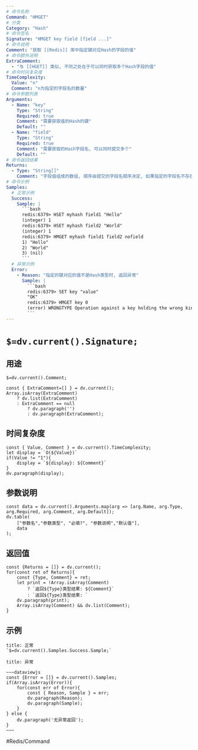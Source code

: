 ```yaml
---
# 命令名称
Command: "HMGET"
# 分类
Category: "Hash"
# 命令签名
Signature: "HMGET key field [field ...]"
# 命令说明
Comment: "获取 [[Redis]] 库中指定键对应Hash的字段的值"
# 命令额外说明
ExtraComment:
  - "与 [[HGET]] 类似, 不同之处在于可以同时获取多个Hash字段的值"
# 命令时间复杂度
TimeComplexity:
  Value: "n"
  Comment: "n为指定的字段名的数量"
# 命令参数列表
Arguments:
  - Name: "key"
    Type: "String"
    Required: true
    Comment: "需要获取值的Hash的键"
    Default: ""
  - Name: "field"
    Type: "String"
    Required: true
    Comment: "需要获取的Hash字段名, 可以同时提交多个"
    Default: ""
# 命令返回结果
Returns:
  - Type: "String[]"
    Comment: "字段值组成的数组, 顺序由提交的字段名顺序决定, 如果指定的字段名不存在, 该字段的值由 nil 填充"
# 命令示例
Samples:
  # 正常示例
  Success:
    Sample: |
      ```bash
      redis:6379> HSET myhash field1 "Hello"
      (integer) 1
      redis:6379> HSET myhash field2 "World"
      (integer) 1
      redis:6379> HMGET myhash field1 field2 nofield
      1) "Hello"
      2) "World"
      3) (nil)
      ```
  # 异常示例
  Error:
    - Reason: "指定的键对应的值不是Hash类型时, 返回异常"
      Sample: |
        ```bash
        redis:6379> SET key "value"
        "OK"
        redis:6379> HMGET key 0
        (error) WRONGTYPE Operation against a key holding the wrong kind of value
        ``` 
---
```


# `$=dv.current().Signature;`

## 用途
`$=dv.current().Comment;`

```dataviewjs
const { ExtraComment=[] } = dv.current();
Array.isArray(ExtraComment) 
	? dv.list(ExtraComment) 
	: ExtraComment == null 
		? dv.paragraph('') 
		: dv.paragraph(ExtraComment);
```

## 时间复杂度
```dataviewjs
const { Value, Comment } = dv.current().TimeComplexity;
let display = `O(${Value})`
if(Value != "1"){
	display = `${display}: ${Comment}`
}
dv.paragraph(display);
```

## 参数说明
```dataviewjs
const data = dv.current().Arguments.map(arg => [arg.Name, arg.Type, arg.Required, arg.Comment, arg.Default]);
dv.table(
	["参数名","参数类型", "必填?", "参数说明","默认值"],
	data
);
```

## 返回值
```dataviewjs
const {Returns = []} = dv.current();
for(const ret of Returns){
	const {Type, Comment} = ret;
	let print = !Array.isArray(Comment) 
		? `返回${Type}类型结果: ${Comment}`
		: `返回${Type}类型结果: `
	dv.paragraph(print);
	Array.isArray(Comment) && dv.list(Comment);
}
```

## 示例
```ad-success
title: 正常
`$=dv.current().Samples.Success.Sample;`
```

```ad-danger
title: 异常

~~~dataviewjs
const {Error = []} = dv.current().Samples;
if(Array.isArray(Error)){
	for(const err of Error){
		const { Reason, Sample } = err;
		dv.paragraph(Reason);
		dv.paragraph(Sample);
	}
} else {
	dv.paragraph('无异常返回');
}
~~~

```

#Redis/Command 